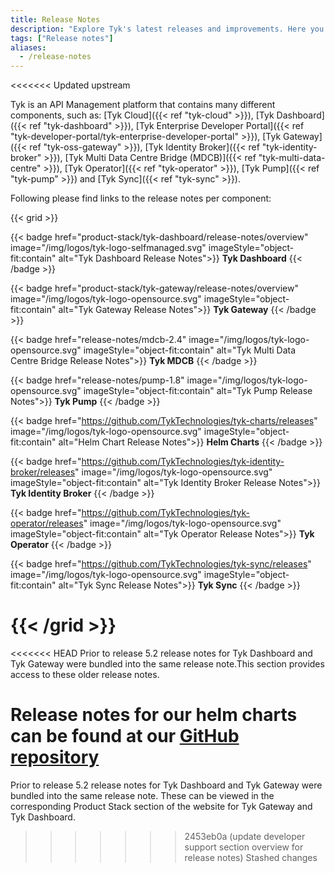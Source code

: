 ```yaml
---
title: Release Notes
description: "Explore Tyk's latest releases and improvements. Here you will find release notes for all Tyk Components and versions. "
tags: ["Release notes"]
aliases:
  - /release-notes
---
```


<<<<<<< Updated upstream

Tyk is an API Management platform that contains many different components, such as: [Tyk Cloud]({{< ref "tyk-cloud" >}}), [Tyk Dashboard]({{< ref "tyk-dashboard" >}}), [Tyk Enterprise Developer Portal]({{< ref "tyk-developer-portal/tyk-enterprise-developer-portal" >}}), [Tyk Gateway]({{< ref "tyk-oss-gateway" >}}), [Tyk Identity Broker]({{< ref "tyk-identity-broker" >}}), [Tyk Multi Data Centre Bridge (MDCB)]({{< ref "tyk-multi-data-centre" >}}), [Tyk Operator]({{< ref "tyk-operator" >}}), [Tyk Pump]({{< ref "tyk-pump" >}}) and [Tyk Sync]({{< ref "tyk-sync" >}}).

Following please find links to the release notes per component:

{{< grid >}}

{{< badge href="product-stack/tyk-dashboard/release-notes/overview" image="/img/logos/tyk-logo-selfmanaged.svg" imageStyle="object-fit:contain" alt="Tyk Dashboard Release Notes">}}
**Tyk Dashboard**
{{< /badge >}}

{{< badge href="product-stack/tyk-gateway/release-notes/overview" image="/img/logos/tyk-logo-opensource.svg" imageStyle="object-fit:contain" alt="Tyk Gateway Release Notes">}}
**Tyk Gateway**
{{< /badge >}}

{{< badge href="release-notes/mdcb-2.4" image="/img/logos/tyk-logo-opensource.svg" imageStyle="object-fit:contain" alt="Tyk Multi Data Centre Bridge Release Notes">}}
**Tyk MDCB**
{{< /badge >}}

{{< badge href="release-notes/pump-1.8" image="/img/logos/tyk-logo-opensource.svg" imageStyle="object-fit:contain" alt="Tyk Pump Release Notes">}}
**Tyk Pump**
{{< /badge >}}

{{< badge href="https://github.com/TykTechnologies/tyk-charts/releases" image="/img/logos/tyk-logo-opensource.svg" imageStyle="object-fit:contain" alt="Helm Chart Release Notes">}}
**Helm Charts**
{{< /badge >}}

{{< badge href="https://github.com/TykTechnologies/tyk-identity-broker/releases" image="/img/logos/tyk-logo-opensource.svg" imageStyle="object-fit:contain" alt="Tyk Identity Broker Release Notes">}}
**Tyk Identity Broker**
{{< /badge >}}

{{< badge href="https://github.com/TykTechnologies/tyk-operator/releases" image="/img/logos/tyk-logo-opensource.svg" imageStyle="object-fit:contain" alt="Tyk Operator Release Notes">}}
**Tyk Operator**
{{< /badge >}}

{{< badge href="https://github.com/TykTechnologies/tyk-sync/releases" image="/img/logos/tyk-logo-opensource.svg" imageStyle="object-fit:contain" alt="Tyk Sync Release Notes">}}
**Tyk Sync**
{{< /badge >}}

{{< /grid >}}
=======
<<<<<<< HEAD
Prior to release 5.2 release notes for Tyk Dashboard and Tyk Gateway were bundled into the same release note.This section provides access to these older release notes.

Release notes for our helm charts can be found at our [GitHub repository](https://github.com/TykTechnologies/tyk-charts/releases)
=======
Prior to release 5.2 release notes for Tyk Dashboard and Tyk Gateway were bundled into the same release note. These can be viewed in the corresponding Product Stack section of the website for Tyk Gateway and Tyk Dashboard.
>>>>>>> 2453eb0a (update developer support section overview for release notes)
>>>>>>> Stashed changes

